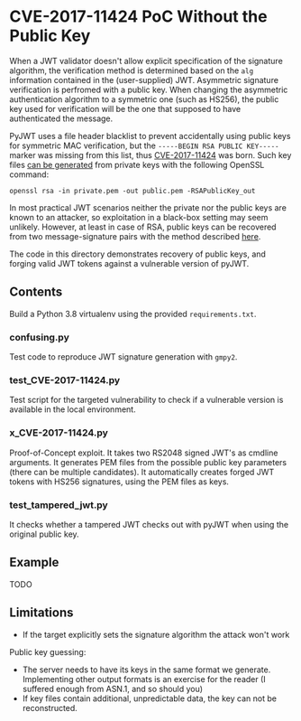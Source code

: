 CVE-2017-11424 PoC Without the Public Key
=========================================

When a JWT validator doesn't allow explicit specification of the signature algorithm, the verification method is determined based on the `alg` information contained in the (user-supplied) JWT. Asymmetric signature verification is perfromed with a public key. When changing the asymmetric authentication algorithm to a symmetric one (such as HS256), the public key used for verification will be the one that supposed to have authenticated the message. 

PyJWT uses a file header blacklist to prevent accidentally using public keys for symmetric MAC verification, but the `-----BEGIN RSA PUBLIC KEY-----` marker was missing from this list, thus [CVE-2017-11424](https://github.com/jpadilla/pyjwt/pull/277) was born. Such key files [can be generated](https://blog.ndpar.com/2017/04/17/p1-p8/) from private keys with the following OpenSSL command:

```
openssl rsa -in private.pem -out public.pem -RSAPublicKey_out
```

In most practical JWT scenarios neither the private nor the public keys are known to an attacker, so exploitation in a black-box setting may seem unlikely. However, at least in case of RSA, public keys can be recovered from two message-signature pairs with the method described [here](https://crypto.stackexchange.com/questions/30289/is-it-possible-to-recover-an-rsa-modulus-from-its-signatures).

The code in this directory demonstrates recovery of public keys, and forging valid JWT tokens against a vulnerable version of pyJWT.

Contents
--------

Build a Python 3.8 virtualenv using the provided `requirements.txt`.

### confusing.py

Test code to reproduce JWT signature generation with `gmpy2`.

### test_CVE-2017-11424.py

Test script for the targeted vulnerability to check if a vulnerable version is available in the local environment.

### x_CVE-2017-11424.py

Proof-of-Concept exploit. It takes two RS2048 signed JWT's as cmdline arguments. It generates PEM files from the possible public key parameters (there can be multiple candidates). It automatically creates forged JWT tokens with HS256 signatures, using the PEM files as keys. 

### test_tampered_jwt.py

It checks whether a tampered JWT checks out with pyJWT when using the original public key. 

Example
-------

TODO

Limitations
-----------

* If the target explicitly sets the signature algorithm the attack won't work

Public key guessing:
* The server needs to have its keys in the same format we generate. Implementing other output formats is an exercise for the reader (I suffered enough from ASN.1, and so should you)
* If key files contain additional, unpredictable data, the key can not be reconstructed.
